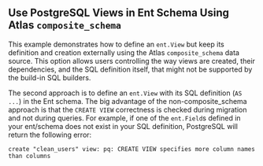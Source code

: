## Use PostgreSQL Views in Ent Schema Using Atlas `composite_schema`

This example demonstrates how to define an `ent.View` but keep its definition and creation externally using the Atlas
`composite_schema` data source. This option allows users controlling the way views are created, their dependencies, and
the SQL definition itself, that might not be supported by the build-in SQL builders.

The second approach is to define an `ent.View` with its SQL definition (`AS ...`) in the Ent schema. The big advantage
of the non-composite_schema approach is that the `CREATE VIEW` correctness is checked during migration and not during queries.
For example, if one of the `ent.Field`s defined in your ent/schema does not exist in your SQL definition, PostgreSQL will return the
following error:

```text
create "clean_users" view: pq: CREATE VIEW specifies more column names than columns
```